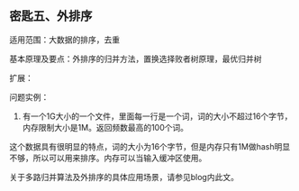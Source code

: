 ## 密匙五、外排序

适用范围：大数据的排序，去重

基本原理及要点：外排序的归并方法，置换选择败者树原理，最优归并树

扩展：

问题实例：

1. 有一个1G大小的一个文件，里面每一行是一个词，词的大小不超过16个字节，内存限制大小是1M。返回频数最高的100个词。

这个数据具有很明显的特点，词的大小为16个字节，但是内存只有1M做hash明显不够，所以可以用来排序。内存可以当输入缓冲区使用。

关于多路归并算法及外排序的具体应用场景，请参见blog内此文。
